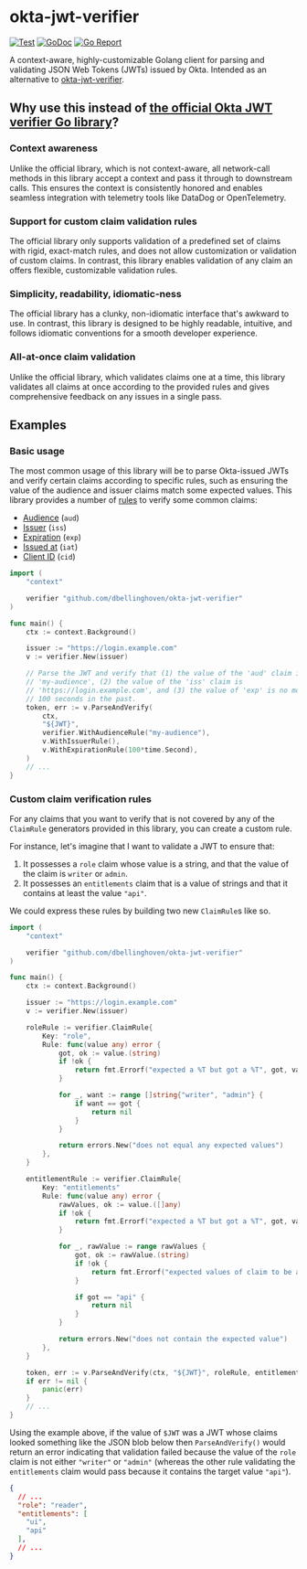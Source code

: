 # okta-jwt-verifier

[![Test](https://github.com/dbellinghoven/okta-jwt-verifier/actions/workflows/test.yml/badge.svg)](https://github.com/dbellinghoven/okta-jwt-verifier/actions/workflows/test.yml)
[![GoDoc](https://godoc.org/github.com/dbellinghoven/okta-jwt-verifier?status.png)](http://godoc.org/github.com/dbellinghoven/okta-jwt-verifier)
[![Go Report](https://goreportcard.com/badge/github.com/dbellinghoven/okta-jwt-verifier)](https://goreportcard.com/report/github.com/dbellinghoven/okta-jwt-verifier)

A context-aware, highly-customizable Golang client for parsing and validating
JSON Web Tokens (JWTs) issued by Okta. Intended as an alternative to
[okta-jwt-verifier](https://github.com/okta/okta-jwt-verifier-golang).

## Why use this instead of [the official Okta JWT verifier Go library](https://github.com/okta/okta-jwt-verifier-golang)?

### Context awareness

Unlike the official library, which is not context-aware, all network-call
methods in this library accept a context and pass it through to downstream
calls. This ensures the context is consistently honored and enables seamless
integration with telemetry tools like DataDog or OpenTelemetry.

### Support for custom claim validation rules

The official library only supports validation of a predefined set of claims
with rigid, exact-match rules, and does not allow customization or validation
of custom claims. In contrast, this library enables validation of any claim an
offers flexible, customizable validation rules.

### Simplicity, readability, idiomatic-ness

The official library has a clunky, non-idiomatic interface that's awkward to
use. In contrast, this library is designed to be highly readable, intuitive,
and follows idiomatic conventions for a smooth developer experience.

### All-at-once claim validation

Unlike the official library, which validates claims one at a time, this library validates all claims at once according to the provided rules and gives comprehensive feedback on any issues in a single pass.

## Examples

### Basic usage

The most common usage of this library will be to parse Okta-issued JWTs and
verify certain claims according to specific rules, such as ensuring the
value of the audience and issuer claims match some expected values. This
library provides a number of [rules](https://pkg.go.dev/github.com/dbellinghoven/okta-jwt-verifier#ClaimRule)
to verify some common claims:

* [Audience](https://pkg.go.dev/github.com/dbellinghoven/okta-jwt-verifier#WithAudienceRule) (`aud`)
* [Issuer](https://pkg.go.dev/github.com/dbellinghoven/okta-jwt-verifier#Verifier.WithIssuerRule) (`iss`)
* [Expiration](https://pkg.go.dev/github.com/dbellinghoven/okta-jwt-verifier#Verifier.WithExpirationRule) (`exp`)
* [Issued at](https://pkg.go.dev/github.com/dbellinghoven/okta-jwt-verifier#Verifier.WithIssuedAtRule) (`iat`)
* [Client ID](https://pkg.go.dev/github.com/dbellinghoven/okta-jwt-verifier#Verifier.WithClientIDRule) (`cid`)

```go
import (
    "context"

    verifier "github.com/dbellinghoven/okta-jwt-verifier"
)

func main() {
    ctx := context.Background()

    issuer := "https://login.example.com"
    v := verifier.New(issuer)

    // Parse the JWT and verify that (1) the value of the 'aud' claim is
    // 'my-audience', (2) the value of the 'iss' claim is
    // 'https://login.example.com', and (3) the value of 'exp' is no more than
    // 100 seconds in the past.
    token, err := v.ParseAndVerify(
        ctx,
        "${JWT}",
        verifier.WithAudienceRule("my-audience"),
        v.WithIssuerRule(),
        v.WithExpirationRule(100*time.Second),
    )
    // ...
}
```

### Custom claim verification rules

For any claims that you want to verify that is not covered by any of the
`ClaimRule` generators provided in this library, you can create a custom rule.

For instance, let's imagine that I want to validate a JWT to ensure that:
1. It possesses a `role` claim whose value is a string, and that the value of
the claim is `writer` or `admin`.
2. It possesses an `entitlements` claim that is a value of strings and that it
contains at least the value `"api"`.

We could express these rules by building two new `ClaimRule`s like so.

```go
import (
    "context"

    verifier "github.com/dbellinghoven/okta-jwt-verifier"
)

func main() {
    ctx := context.Background()

    issuer := "https://login.example.com"
    v := verifier.New(issuer)

    roleRule := verifier.ClaimRule{
        Key: "role",
        Rule: func(value any) error {
            got, ok := value.(string)
            if !ok {
                return fmt.Errorf("expected a %T but got a %T", got, value)
            }

            for _, want := range []string{"writer", "admin"} {
                if want == got {
                    return nil
                }
            }

            return errors.New("does not equal any expected values")
        },
    }

    entitlementRule := verifier.ClaimRule{
        Key: "entitlements"
        Rule: func(value any) error {
            rawValues, ok := value.([]any)
            if !ok {
                return fmt.Errorf("expected a %T but got a %T", got, value)
            }

            for _, rawValue := range rawValues {
                got, ok := rawValue.(string)
                if !ok {
                    return fmt.Errorf("expected values of claim to be an array of strings but got an array of %T", rawValue)
                }

                if got == "api" {
                    return nil
                }
            }

            return errors.New("does not contain the expected value")
        },
    }

    token, err := v.ParseAndVerify(ctx, "${JWT}", roleRule, entitlementRule)
    if err != nil {
        panic(err)
    }
    // ...
}
```

Using the example above, if the value of `$JWT` was a JWT whose claims looked
something like the JSON blob below then `ParseAndVerify()` would return an
error indicating that validation failed because the value of the `role` claim
is not either `"writer"` or `"admin"` (whereas the other rule validating the
`entitlements` claim would pass because it contains the target value `"api"`).

```json
{
  // ...
  "role": "reader",
  "entitlements": [
    "ui",
    "api"
  ],
  // ...
}
```
